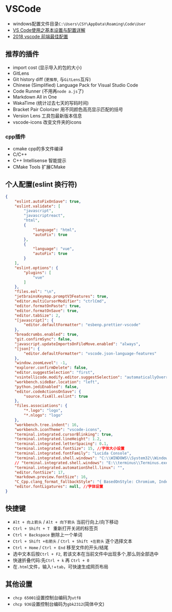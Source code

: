 # VSCode
- windows配置文件目录`C:\Users\CSY\AppData\Roaming\Code\User`
- [VS Code使用之基本设置与配置详解](https://www.jianshu.com/p/e7d67cfd5893)
- [2018 vscode 前端最佳配置](https://blog.csdn.net/win7583362/article/details/79315055/)

## 推荐的插件
- import cost (显示导入的包的大小)
- GitLens
- Git history diff (`更推荐`, 与`GitLens`互斥)
- Chinese (Simplified) Language Pack for Visual Studio Code
- Code Runner (不用再`node a.js`了)
- Markdown All in One
- WakaTime (统计过去七天的写码时间)
- Bracket Pair Colorizer 用不同颜色高亮显示匹配的括号
- Version Lens 工具包最新版本信息
- vscode-icons 改变文件夹的icons
### cpp插件
- cmake cpp的多文件编译
- C/C++
- C++ Intellisense 智能提示
- CMake Tools 扩展CMake
  

## 个人配置(eslint 换行符)
```json
{
    "eslint.autoFixOnSave": true,
    "eslint.validate": [
        "javascript",
        "javascriptreact",
        "html",
        {
            "language": "html",
            "autoFix": true
        },
        {
            "language": "vue",
            "autoFix": true
        }
    ],
    "eslint.options": {
        "plugins": [
            "vue"
        ]
    },
    "files.eol": "\n",
    "jetbrainsKeymap.promptV3Features": true,
    "editor.multiCursorModifier": "ctrlCmd",
    "editor.formatOnPaste": true,
    "editor.formatOnSave": true,
    "editor.tabSize": 2,
    "[javascript]": {
        "editor.defaultFormatter": "esbenp.prettier-vscode"
    },
    "breadcrumbs.enabled": true,
    "git.confirmSync": false,
    "javascript.updateImportsOnFileMove.enabled": "always",
    "[json]": {
        "editor.defaultFormatter": "vscode.json-language-features"
    },
    "window.zoomLevel": -1,
    "explorer.confirmDelete": false,
    "editor.suggestSelection": "first",
    "vsintellicode.modify.editor.suggestSelection": "automaticallyOverrodeDefaultValue",
    "workbench.sideBar.location": "left",
    "python.jediEnabled": false,
    "editor.codeActionsOnSave": {
        "source.fixAll.eslint": true
    },
    "files.associations": {
        "*.logo": "logo",
        "*.nlogo": "logo"
    },
    "workbench.tree.indent": 16,
    "workbench.iconTheme": "vscode-icons",
    "terminal.integrated.cursorBlinking": true,
    "terminal.integrated.lineHeight": 1.2,
    "terminal.integrated.letterSpacing": 0.1,
    "terminal.integrated.fontSize": 15, //字体大小设置
    "terminal.integrated.fontFamily": "Lucida Console",
    "terminal.integrated.shell.windows": "C:\\WINDOWS\\System32\\WindowsPowerShell\\v1.0\\powershell.exe",
    // "terminal.integrated.shell.windows": "E:\\terminus\\Terminus.exe",
    "terminal.integrated.automationShell.linux": "",
    "editor.fontSize": 17,
    "markdown.preview.fontSize": 16,
    "C_Cpp.clang_format_fallbackStyle": "{ BasedOnStyle: Chromium, IndentWidth: 2}",
    "editor.fontLigatures": null, //字体设置
}
```

## 快捷键
- `Alt + 向上箭头` / `Alt + 向下箭头` 当前行向上/向下移动
- `Ctrl + Shift + T ` 重新打开关闭的标签页 
- `Ctrl + Backspace` 删除上一个单词
- `Ctrl + Shift +右箭头` / `Ctrl + Shift +左箭头` 逐个选择文本
- `Ctrl + Home` / `Ctrl + End` 移至文件的开头/结尾
- 选中文本后按`Ctrl + F2`, 若该文本在当前文件中出现多个,那么则全部选中
- 快速折叠代码:先`Ctrl + k` 再 `Ctrl + 0`
- 在`.html`文件，输入`!`+`tab`，可快速生成网页布局
## 其他设置
- `chcp 65001`设置控制台编码为`utf8`
- `chcp 936`设置控制台编码为`gbk2312`(简体中文)